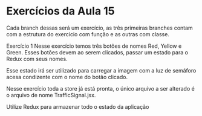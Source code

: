 # Exercícios da Aula 15

Cada branch dessas será um exercício, as três primeiras branches contam com a estrutura do exercício com função e as outras com classe.

Exercício 1
Nesse exercício temos três botões de nomes Red, Yellow e Green. Esses botões devem ao serem clicados, passar um estado para o Redux com seus nomes.

Esse estado irá ser utilizado para carregar a imagem com a luz de semáforo acesa condizente com o nome do botão clicado.

Nesse exercício toda a store já está pronta, o único arquivo a ser alterado é o arquivo de nome TrafficSignal.jsx.

Utilize Redux para armazenar todo o estado da aplicação

